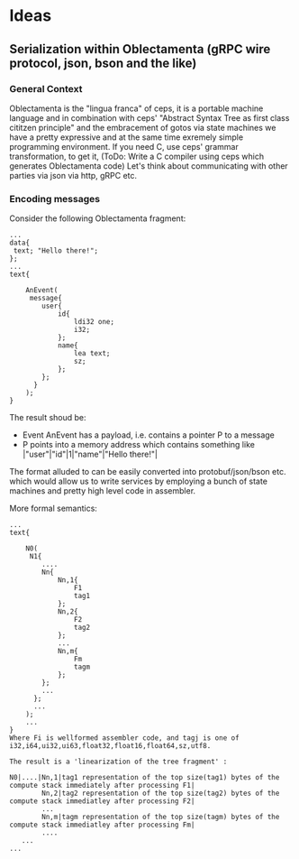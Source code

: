 # Ideas
## Serialization within Oblectamenta (gRPC wire protocol, json, bson and the like)

### General Context
Oblectamenta is the "lingua franca" of ceps, it is a portable machine language and in combination with ceps' "Abstract Syntax Tree as first class cititzen
principle" and the embracement of gotos via state machines we have a pretty expressive and at the same time exremely simple programming environment. If you need C, use ceps' grammar transformation, to get it, (ToDo: Write a C compiler using ceps which generates Oblectamenta code) Let's think about communicating with other parties via json via http, gRPC etc.
### Encoding messages

Consider the following Oblectamenta fragment:

```
...
data{
 text; "Hello there!";
};
...
text{
    
    AnEvent(
     message{
        user{
            id{
                ldi32 one;
                i32;
            };
            name{
                lea text;
                sz;
            };
        };
      }
    );
}
```

The result shoud be:
- Event AnEvent has a payload, i.e. contains a pointer P to a message 
- P points into a memory address which contains something like |"user"|"id"|1|"name"|"Hello there!"|

The format alluded to can be easily converted into protobuf/json/bson etc. which would allow us to write services by employing a bunch of state machines
and pretty high level code in assembler.

More formal semantics:
```
...
text{
    
    N0(
     N1{
        ....
        Nn{
            Nn,1{
                F1
                tag1
            };
            Nn,2{
                F2
                tag2
            };
            ...
            Nn,m{
                Fm
                tagm
            };
        };
        ...
      };
      ...
    );
    ...
}
Where Fi is wellformed assembler code, and tagj is one of i32,i64,ui32,ui63,float32,float16,float64,sz,utf8.

The result is a 'linearization of the tree fragment' :

N0|....|Nn,1|tag1 representation of the top size(tag1) bytes of the compute stack immediately after processing F1|
        Nn,2|tag2 representation of the top size(tag2) bytes of the compute stack immediatley after processing F2|
        ...
        Nn,m|tagm representation of the top size(tagm) bytes of the compute stack immediatley after processing Fm|
        ....
   ...
...

```